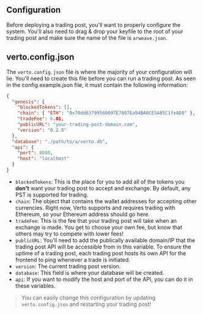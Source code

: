 ## Configuration

Before deploying a trading post, you'll want to properly configure the system. You'll also need to drag & drop your keyfile to the root of your trading post and make sure the name of the file is `arweave.json`.

## verto.config.json

The `verto.config.json` file is where the majority of your configuration will lie. You'll need to create this file before you can run a trading post. As seen in the config.example.json file, it must contain the following information:

```json
{
  "genesis": {
    "blockedTokens": [],
    "chain": { "ETH": "0x70dd63799560097E7807Ea94BA0CE5A85C1feAD8" },
    "tradeFee": 0.01,
    "publicURL": "your-trading-post-domain.com",
    "version": "0.2.0"
  },
  "database": "./path/to/a/verto.db",
  "api": {
    "port": 8080,
    "host": "localhost"
  }
}
```

- `blockedTokens`: This is the place for you to add all of the tokens you **don't** want your trading post to accept and exchange. By default, any PST is supported for trading.
- `chain`: The object that contains the wallet addresses for accepting other currencies. Right now, Verto supports and requires trading with Ethereum, so your Ethereum address should go here.
- `tradeFee`: This is the fee that your trading post will take when an exchange is made. You get to choose your own fee, but know that others may try to compete with lower fees!
- `publicURL`: You'll need to add the publically available domain/IP that the trading post API will be accessible from in this variable. To ensure the uptime of a trading post, each trading post hosts its own API for the frontend to ping whenever a trade is initiated.
- `version`: The current trading post version.
- `database`: This field is where your database will be created.
- `api`: If you want to modify the host and port of the API, you can do it in these variables.

> You can easily change this configuration by updating `verto.config.json` and restarting your trading post!
